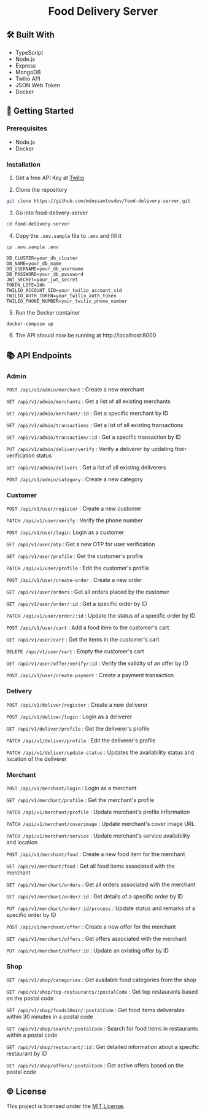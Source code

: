 <h1 align="center">Food Delivery Server</h1>

## 🛠️ Built With

- TypeScript
- Node.js
- Express
- MongoDB
- Twilio API
- JSON Web Token
- Docker

## 🚀 Getting Started

### Prerequisites

- Node.js
- Docker

### Installation

1. Get a free API Key at [Twilio](https://www.twilio.com)

2. Clone the repository

```sh
git clone https://github.com/mdossantosdev/food-delivery-server.git
```

3. Go into food-delivery-server

```sh
cd food-delivery-server
```

4. Copy the `.env.sample` file to `.env` and fill it

```sh
cp .env.sample .env
```

```
DB_CLUSTER=your_db_cluster
DB_NAME=your_db_name
DB_USERNAME=your_db_username
DB_PASSWORD=your_db_password
JWT_SECRET=your_jwt_secret
TOKEN_LIFE=24h
TWILIO_ACCOUNT_SID=your_twilio_account_sid
TWILIO_AUTH_TOKEN=your_twilio_auth_token
TWILIO_PHONE_NUMBER=your_twilio_phone_number
```

5. Run the Docker container

```sh
docker-compose up
```

6. The API should now be running at http://localhost:8000

## 📚 API Endpoints

### Admin
`POST /api/v1/admin/merchant` : Create a new merchant

`GET /api/v1/admin/merchants` : Get a list of all existing merchants

`GET /api/v1/admin/merchant/:id` : Get a specific merchant by ID

`GET /api/v1/admin/transactions` : Get a list of all existing transactions

`GET /api/v1/admin/transaction/:id` : Get a specific transaction by ID

`PUT /api/v1/admin/deliver/verify` : Verify a deliverer by updating their verification status

`GET /api/v1/admin/delivers` : Get a list of all existing deliverers

`POST /api/v1/admin/category` : Create a new category

### Customer
`POST /api/v1/user/register` : Create a new customer

`PATCH /api/v1/user/verify` : Verify the phone number

`POST /api/v1/user/login`: Login as a customer

`GET /api/v1/user/otp` : Get a new OTP for user verification

`GET /api/v1/user/profile` : Get the customer's profile

`PATCH /api/v1/user/profile` : Edit the customer's profile

`POST /api/v1/user/create-order` : Create a new order

`GET /api/v1/user/orders` : Get all orders placed by the customer

`GET /api/v1/user/order/:id` : Get a specific order by ID

`PATCH /api/v1/user/order/:id` : Update the status of a specific order by ID

`POST /api/v1/user/cart` : Add a food item to the customer's cart

`GET /api/v1/user/cart` : Get the items in the customer's cart

`DELETE /api/v1/user/cart` : Empty the customer's cart

`GET /api/v1/user/offer/verify/:id` : Verify the validity of an offer by ID

`POST /api/v1/user/create-payment` : Create a payment transaction

### Delivery
`POST /api/v1/deliver/register` : Create a new deliverer

`POST /api/v1/deliver/login` : Login as a deliverer

`GET /api/v1/deliver/profile` : Get the deliverer's profile

`PATCH /api/v1/deliver/profile` : Edit the deliverer's profile

`PATCH /api/v1/deliver/update-status` : Updates the availability status and location of the deliverer

### Merchant
`POST /api/v1/merchant/login` : Login as a merchant

`GET /api/v1/merchant/profile` : Get the merchant's profile

`PATCH /api/v1/merchant/profile` : Update merchant's profile information

`PATCH /api/v1/merchant/coverimage` : Update merchant's cover image URL

`PATCH /api/v1/merchant/service` : Update merchant's service availability and location

`POST /api/v1/merchant/food` : Create a new food item for the merchant

`GET /api/v1/merchant/food` : Get all food items associated with the merchant

`GET /api/v1/merchant/orders` : Get all orders associated with the merchant

`GET /api/v1/merchant/order/:id` : Get details of a specific order by ID

`PUT /api/v1/merchant/order/:id/process` : Update status and remarks of a specific order by ID

`POST /api/v1/merchant/offer` : Create a new offer for the merchant

`GET /api/v1/merchant/offers` : Get offers associated with the merchant

`PUT /api/v1/merchant/offer/:id` : Update an existing offer by ID

### Shop
`GET /api/v1/shop/categories` : Get available food categories from the shop

`GET /api/v1/shop/top-restaurants/:postalCode` : Get top restaurants based on the postal code

`GET /api/v1/shop/foods30min/:postalCode` : Get food items deliverable within 30 minutes in a postal code

`GET /api/v1/shop/search/:postalCode` : Search for food items in restaurants within a postal code

`GET /api/v1/shop/restaurant/:id` : Get detailed information about a specific restaurant by ID

`GET /api/v1/shop/offers/:postalCode` : Get active offers based on the postal code

## © License

This project is licensed under the [MIT License](LICENSE).
